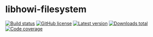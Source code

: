 # libhowi-filesystem

[![Build status](https://travis-ci.org/mkungla/libhowi-filesystem.svg?branch=master)](https://travis-ci.org/mkungla/libhowi-filesystem)
[![GitHub license](https://img.shields.io/badge/license-MIT-blue.svg)](https://raw.githubusercontent.com/mkungla/libhowi-filesystem/master/LICENSE)
[![Latest version](https://img.shields.io/packagist/v/mkungla/libhowi-filesystem.svg)](https://packagist.org/packages/mkungla/libhowi-filesystem)
[![Downloads total](http://img.shields.io/packagist/dt/mkungla/libhowi-filesystem.svg)](https://packagist.org/packages/mkungla/libhowi-filesystem)
[![Code coverage](http://img.shields.io/codecov/c/github/mkungla/libhowi-filesystem.svg)](https://codecov.io/gh/mkungla/libhowi-filesystem)

